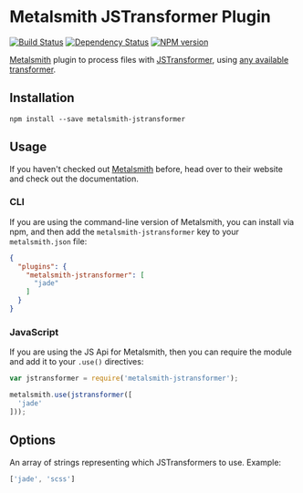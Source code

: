 # Metalsmith JSTransformer Plugin

[![Build Status](https://img.shields.io/travis/RobLoach/metalsmith-jstransformer/master.svg)](https://travis-ci.org/RobLoach/metalsmith-jstransformer)
[![Dependency Status](https://david-dm.org/RobLoach/metalsmith-jstransformer.png)](https://david-dm.org/RobLoach/metalsmith-jstransformer)
[![NPM version](https://img.shields.io/npm/v/metalsmith-jstransformer.svg)](https://www.npmjs.org/package/metalsmith-jstransformer)

[Metalsmith](http://metalsmith.io) plugin to process files with [JSTransformer](https://github.com/jstransformers/jstransformer), using [any available transformer](https://www.npmjs.com/browse/keyword/jstransformer).

## Installation

    npm install --save metalsmith-jstransformer

## Usage

If you haven't checked out [Metalsmith](http://metalsmith.io) before, head over
to their website and check out the documentation.

### CLI

If you are using the command-line version of Metalsmith, you can install via npm, and then add the
`metalsmith-jstransformer` key to your `metalsmith.json` file:

```json
{
  "plugins": {
    "metalsmith-jstransformer": [
      "jade"
    ]
  }
}
```

### JavaScript

If you are using the JS Api for Metalsmith, then you can require the module and add it to your
`.use()` directives:

```js
var jstransformer = require('metalsmith-jstransformer');

metalsmith.use(jstransformer([
  'jade'
]));
```

## Options

An array of strings representing which JSTransformers to use. Example:

```javascript
['jade', 'scss']
```
